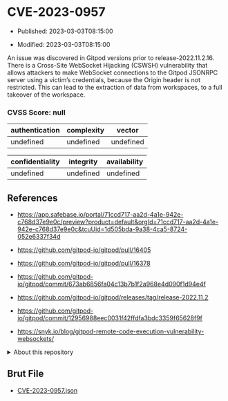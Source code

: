 # CVE-2023-0957

- Published: 2023-03-03T08:15:00

- Modified: 2023-03-03T08:15:00

An issue was discovered in Gitpod versions prior to release-2022.11.2.16. There is a Cross-Site WebSocket Hijacking (CSWSH) vulnerability that allows attackers to make WebSocket connections to the Gitpod JSONRPC server using a victim’s credentials, because the Origin header is not restricted. This can lead to the extraction of data from workspaces, to a full takeover of the workspace.

### CVSS Score: **null**

| authentication | complexity | vector |
| --- | --- | --- |
| undefined | undefined | undefined |

| confidentiality | integrity | availability |
| --- | --- | --- |
| undefined | undefined | undefined |

## References

* https://app.safebase.io/portal/71ccd717-aa2d-4a1e-942e-c768d37e9e0c/preview?product=default&orgId=71ccd717-aa2d-4a1e-942e-c768d37e9e0c&tcuUid=1d505bda-9a38-4ca5-8724-052e6337f34d

* https://github.com/gitpod-io/gitpod/pull/16405

* https://github.com/gitpod-io/gitpod/pull/16378

* https://github.com/gitpod-io/gitpod/commit/673ab6856fa04c13b7b1f2a968e4d090f1d94e4f

* https://github.com/gitpod-io/gitpod/releases/tag/release-2022.11.2

* https://github.com/gitpod-io/gitpod/commit/12956988eec0031f42ffdfa3bdc3359f65628f9f

* https://snyk.io/blog/gitpod-remote-code-execution-vulnerability-websockets/

<details>
<summary>About this repository</summary> 

  This repository is part of the project [Live Hack CVE](https://github.com/Live-Hack-CVE). Main website can be found [www.live-hack.org](https://www.live-hack.org) 
  
  Made by [Sn0wAlice](https://github.com/Sn0wAlice) for the people that care about security and need to have a feed of the latest CVEs. Hope you enjoy it, don't forget to star the repo and follow me on [Twitter](https://twitter.com/Sn0wAlice) and [Github](https://github.com/Sn0wAlice). And that is my [personnal website](https://www.alice-snow.me/)

  - [Home Page](https://github.com/Live-Hack-CVE)
  - [Framework](https://github.com/Live-Hack-CVE/cve-framework)
  - [CVE database](https://github.com/Live-Hack-CVE/full_database)
  - [Changelog](https://github.com/Live-Hack-CVE/Changelog)
</details>

## Brut File

* [CVE-2023-0957.json](https://raw.githubusercontent.com/Live-Hack-CVE/full_database/main/cves/2023/CVE-2023-0957.json)

